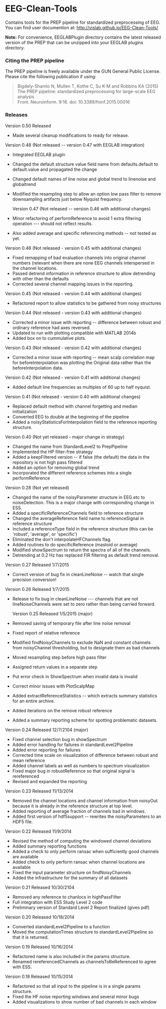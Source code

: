 EEG-Clean-Tools
===============

Contains tools for the PREP pipeline for standardized preprocessing of EEG. You can
find user documention at: 
   http://vislab.github.io/EEG-Clean-Tools/   
   
**Note:** For convenience, EEGLABPlugin directory contains the latest released version of the
PREP that can be unzipped into your EEGLAB plugins directory.  

### Citing the PREP pipeline
The PREP pipeline is freely available under the GUN General Public License. 
Please cite the following publication if using:  
> Bigdely-Shamlo N, Mullen T, Kothe C, Su K-M and Robbins KA (2015)  
> The PREP pipeline: standardized preprocessing for large-scale EEG analysis  
> Front. Neuroinform. 9:16. doi: 10.3389/fninf.2015.00016  

### Releases   

Version 0.50 Released
* Made several cleanup modifications to ready for release.

Version 0.48 (Not released -- version 0.47 with EEGLAB integration)
* Integrated EEGLAB plugin
* Changed the default structure value field name from defaults.default to
  default.value and propagated the change
* Changed default names of line noise and global trend to linenoise and 
  globaltrend
* Modified the resampling step to allow an option low pass filter to remove
  downsampling artifacts just below Nyquist frequency.

  Version 0.47 (Not released -- version 0.46 with additional changes)
* Minor refactoring of performReference to avoid 1 extra filtering operation ---
  should not reflect results.
* Also added average and specific referencing methods -- not tested as yet.

Version 0.46 (Not released - version 0.45 with additional changes)
* Fixed remapping of bad evaluation channels into original channel numbers
  (relevant when there are none EEG channels interspersed in the channel
  locations.
* Passed detrend information in reference structure to allow detrending 
  with other than the defaults
* Corrected several channel mapping issues in the reporting.

Version 0.45 (Not released - version 0.44 with additional changes)
* Refactored report to allow statistics to be gathered from noisy structures

Version 0.44 (Not released - version 0.43 with additional changes)
* Corrected a minor issue with reporting -- difference between robust
  and ordinary reference had axes reversed.
* Updated to run with plotting compatible with MATLAB 2014b
* Added box on to cummulative plots.

Version 0.43 (Not released - version 0.42 with additional changes)
* Corrected a minor issue with reporting -- mean scalp correlation map for
  beforeInterpolation was plotting the Original data rather than the
  beforeInterpolation data.

Version 0.42 (Not released - version 0.41 with additional changes)
* Added default line frequencies as multiples of 60 up to half nyquist.

Version 0.41 (Not released - version 0.40 with additional changes)
* Replaced default method with channel forgetting and median initialization
* Converted EEG to double at the beginning of the pipeline
* Added a noisyStatisticsForInterpolation field to the reference reporting
  structure.

Version 0.40 (Not yet released - major change in strategy)
* Changed the name from StandardLevel2 to PrepPipeline
* Implemented the HP filter-free strategy
* Added a keepFiltered version -- if false (the default) the data in the
  repository is not high pass filtered
* Added an option for removing global trend
* Incorporated the different reference schemes into a single performReference

Version 0.28 (Not yet released)
* Changed the name of the noisyParameter structure in EEG.etc to 
  noiseDetection.   This is a major change with corresponding change
  in ESS.
* Added a specificReferenceChannels field to reference structure
* Changed the averageReference field name to referenceSignal in reference
  structure
* Included a referenceType field in the reference structure (this
  can be 'robust', 'average', or 'specific')
* Eliminated the don't interpolateHFChannels flag.
* Added routines to do specificReference (mastoid or average)
* Modified showSpectrum to return the spectra of all of the channels.
* Detrending at 0.2 Hz has replaced FIR filtering as default trend removal.

Version 0.27 Released 1/7/2015
* Correct version of bug fix in cleanLineNoise -- watch that single
  precision conversion!

Version 0.26 Released 1/7/2015
* Release to fix bug in cleanLineNoise --- channels that are not 
  lineNoiseChannels were set to zero rather than being carried forward.

  Version 0.25 Released 1/5/2015 (major)
* Removed saving of temporary file after line noise removal
* Fixed report of relative reference
* Modified findNoisyChannels to exclude NaN and constant channels 
  from noisyChannel thresholding, but to designate them as bad channels
* Moved resampling step before high pass filter
* Assigned return values in a separate step
* Put error check in ShowSpectrum when invalid data is invalid
* Correct minor issues with PlotScalpMap
* Added extractReferenceStatistics -- which extracts summary statistics
  for an entire archive.
* Added iterations on the remove robust reference
* Added a summary reporting scheme for spotting problematic datasets.

Version 0.24 Released 12/7/2104 (major)
* Fixed channel selection bug in showSpectrum
* Added error handling for failures in standardLevel2Pipeline
* Added error reporting for failures
* Corrected time scale on visualization of difference between 
  robust and mean reference 
* Added channel labels as well as numbers to spectrum visualization
* Fixed major bug in robustReference so that original signal is rereferenced
* Revised and expanded the reporting

Version 0.23 Released 11/13/2014

* Removed the channel locations and channel information from noisyOut
  because it is already in the reference structure at top level.
* Added reporting of average fraction of channels bad in windows.
* Added first version of hdf5support -- rewrites the noisyParameters
  to an HDF5 file.

Version 0.22 Released 11/9/2014

* Revised the method of computing the windowed channel deviations
* Added summary reporting functions
* Added a check to only perform ransac when sufficiently good channels
  are available
* Added check to only perform ransac when channel locations are available
* Fixed the input parameter structure on findNoisyChannels
* Added the infrastructure for the summary of all datasets

Version 0.21 Released 10/30/2104

* Removed any reference to chanlocs in highPassFilter
* Full integration with ESS Study Level 2 code
* Preliminary version of Standard Level 2 Report finalized (gives pdf)

Version 0.20 Released 10/18/2014

* Converted standardLevel2Pipeline to a function
* Moved the computationTimes structure to standardLevel2Pipeline so that
it is returned.

Version 0.19 Released 10/16/2014

* Refactored name is also included in the params structure.
* Renamed rereferencedChannels as channelsToBeReferenced to agree with ESS.

Version 0.18 Released 10/15/2014

* Refactored so that all input to the pipeline is in a single params structure.
* Fixed the HF noise reporting windows and several minor bugs
* Added visualizations to show number of bad channels in each window







